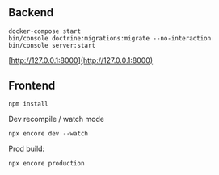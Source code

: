 #

## Backend

```
docker-compose start
bin/console doctrine:migrations:migrate --no-interaction
bin/console server:start
```

[http://127.0.0.1:8000](http://127.0.0.1:8000)


## Frontend

`npm install`

Dev recompile / watch mode

`npx encore dev --watch`

Prod build:

`npx encore production`
